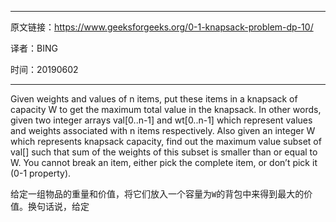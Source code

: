 ----

原文链接：https://www.geeksforgeeks.org/0-1-knapsack-problem-dp-10/

译者：BING

时间：20190602

----

Given weights and values of n items, put these items in a knapsack of capacity W to get the maximum total value in the knapsack. In other words, given two integer arrays val[0..n-1] and wt[0..n-1] which represent values and weights associated with n items respectively. Also given an integer W which represents knapsack capacity, find out the maximum value subset of val[] such that sum of the weights of this subset is smaller than or equal to W. You cannot break an item, either pick the complete item, or don’t pick it (0-1 property).

给定一组物品的重量和价值，将它们放入一个容量为`W`的背包中来得到最大的价值。换句话说，给定

